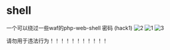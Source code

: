 # shell
一个可以绕过一些waf的php-web-shell
密码
(hack1)
![2](https://user-images.githubusercontent.com/90552883/229329758-e710e9eb-4ff5-494b-96de-e94ddeffa485.PNG)
![1](https://user-images.githubusercontent.com/90552883/229329759-be918412-97fe-4bf2-b039-477ad2afdc4d.PNG)
![3](https://user-images.githubusercontent.com/90552883/229329919-b6af1b86-3ce6-470c-bd13-e4eef2500599.PNG)

请勿用于违法行为！！！！！！！！！！！
